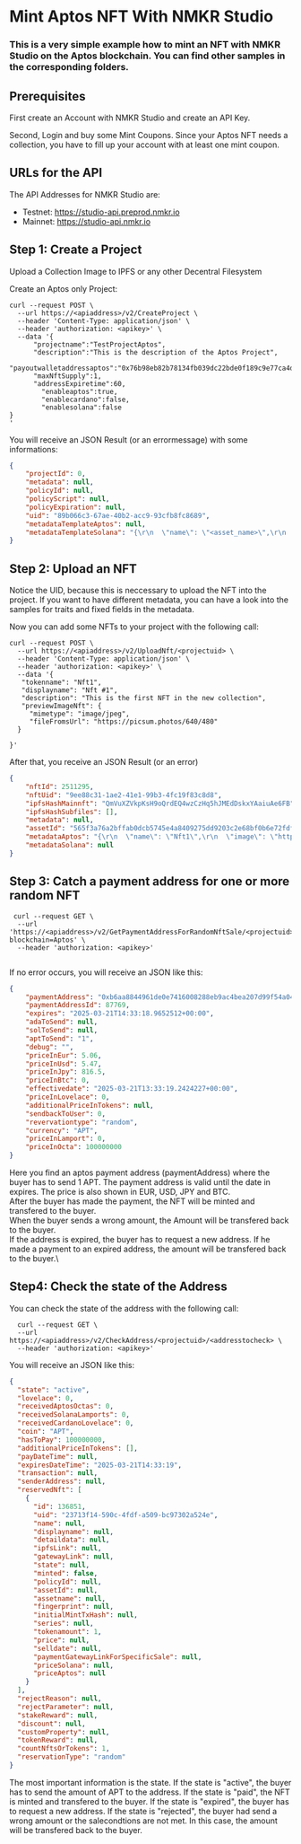 # Mint Aptos NFT With NMKR Studio
### This is a very simple example how to mint an NFT with NMKR Studio on the Aptos blockchain. You can find other samples in the corresponding folders.

## Prerequisites
First create an Account with NMKR Studio and create an API Key.

Second, Login and buy some Mint Coupons. Since your Aptos NFT needs a collection, you have to fill up your account with at least one mint coupon.


## URLs for the API
The API Addresses for NMKR Studio are:

- Testnet: https://studio-api.preprod.nmkr.io
- Mainnet: https://studio-api.nmkr.io

  
## Step 1: Create a Project
Upload a Collection Image to IPFS or any other Decentral Filesystem

Create an Aptos only Project:
```shell
curl --request POST \
  --url https://<apiaddress>/v2/CreateProject \
  --header 'Content-Type: application/json' \
  --header 'authorization: <apikey>' \
  --data '{
      "projectname":"TestProjectAptos",
      "description":"This is the description of the Aptos Project",
      "payoutwalletaddressaptos":"0x76b98eb82b78134fb039dc22bde0f189c9e77ca4d6175f14627f0ae5163db49e",
      "maxNftSupply":1,
      "addressExpiretime":60,
    	"enableaptos":true,
    	"enablecardano":false,
    	"enablesolana":false
}
'
```
You will receive an JSON Result (or an errormessage) with some informations:

```json
{
	"projectId": 0,
	"metadata": null,
	"policyId": null,
	"policyScript": null,
	"policyExpiration": null,
	"uid": "89b066c3-67ae-40b2-acc9-93cfb8fc8689",
	"metadataTemplateAptos": null,
	"metadataTemplateSolana": "{\r\n  \"name\": \"<asset_name>\",\r\n  \"image\": \"https://c-ipfs-gw.nmkr.io/ipfs/<ipfs_link>\",\r\n  \"properties\": {\r\n    \"files\": [\r\n      {\r\n        \"type\": \"<mime_type>\",\r\n        \"uri\": \"https://c-ipfs-gw.nmkr.io/ipfs/<ipfs_link>\"\r\n      }\r\n    ]\r\n  },\r\n  \"description\": \"<project_description>\",\r\n  \"attributes\": [\r\n    {\r\n      \"trait_type\": \"description\",\r\n      \"value\": \"<project_description>\"\r\n    }\r\n  ]\r\n}"
}
```

## Step 2: Upload an NFT
Notice the UID, because this is neccessary to upload the NFT into the project. If you want to have different metadata, you can have a look into the samples for traits and fixed fields in the metadata.

Now you can add some NFTs to your project with the following call:

```shell
curl --request POST \
  --url https://<apiaddress>/v2/UploadNft/<projectuid> \
  --header 'Content-Type: application/json' \
  --header 'authorization: <apikey>' \
  --data '{
   "tokenname": "Nft1",
   "displayname": "Nft #1",
   "description": "This is the first NFT in the new collection",
   "previewImageNft": {
     "mimetype": "image/jpeg",
     "fileFromsUrl": "https://picsum.photos/640/480"
  }

}'
```
After that, you receive an JSON Result (or an error)

```json
{
	"nftId": 2511295,
	"nftUid": "9ee88c31-1ae2-41e1-99b3-4fc19f83c8d8",
	"ipfsHashMainnft": "QmVuXZVkpKsH9oQrdEQ4wzCzHq5hJMEdDskxYAaiuAe6FB",
	"ipfsHashSubfiles": [],
	"metadata": null,
	"assetId": "565f3a76a2bffab0dcb5745e4a8409275dd9203c2e68bf0b6e72fdf44e667434",
	"metadataAptos": "{\r\n  \"name\": \"Nft1\",\r\n  \"image\": \"https://c-ipfs-gw.nmkr.io/ipfs/QmVuXZVkpKsH9oQrdEQ4wzCzHq5hJMEdDskxYAaiuAe6FB\",\r\n  \"properties\": {\r\n    \"files\": [\r\n      {\r\n        \"type\": \"image/jpeg\",\r\n        \"uri\": \"https://c-ipfs-gw.nmkr.io/ipfs/QmVuXZVkpKsH9oQrdEQ4wzCzHq5hJMEdDskxYAaiuAe6FB\"\r\n      }\r\n    ]\r\n  },\r\n  \"description\": \"This is the description of the Aptos Project\",\r\n  \"attributes\": [\r\n    {\r\n      \"trait_type\": \"description\",\r\n      \"value\": \"This is the description of the Aptos Project\"\r\n    }\r\n  ]\r\n}",
	"metadataSolana": null
}
```

## Step 3: Catch a payment address for one or more random NFT
```shell
 curl --request GET \
  --url 'https://<apiaddress>/v2/GetPaymentAddressForRandomNftSale/<projectuid>/<countnft>/<priceinoctas>?blockchain=Aptos' \
  --header 'authorization: <apikey>'
  
```

If no error occurs, you will receive an JSON like this:

```json
{
	"paymentAddress": "0xb6aa8844961de0e7416008288eb9ac4bea207d99f54a048d3ecf5ee526e0f13c",
	"paymentAddressId": 87769,
	"expires": "2025-03-21T14:33:18.9652512+00:00",
	"adaToSend": null,
	"solToSend": null,
	"aptToSend": "1",
	"debug": "",
	"priceInEur": 5.06,
	"priceInUsd": 5.47,
	"priceInJpy": 816.5,
	"priceInBtc": 0,
	"effectivedate": "2025-03-21T13:33:19.2424227+00:00",
	"priceInLovelace": 0,
	"additionalPriceInTokens": null,
	"sendbackToUser": 0,
	"revervationtype": "random",
	"currency": "APT",
	"priceInLamport": 0,
	"priceInOcta": 100000000
}
```
Here you find an aptos payment address (paymentAddress) where the buyer has to send 1 APT. The payment address is valid until the date in expires. The price is also shown in EUR, USD, JPY and BTC.\
After the buyer has made the payment, the NFT will be minted and transfered to the buyer.\
When the buyer sends a wrong amount, the Amount will be transfered back to the buyer.\
If the address is expired, the buyer has to request a new address. If he made a payment to an expired address, the amount will be transfered back to the buyer.\




## Step4: Check the state of the Address
You can check the state of the address with the following call:

```shell
  curl --request GET \
  --url https://<apiaddress>/v2/CheckAddress/<projectuid>/<addresstocheck> \
  --header 'authorization: <apikey>'
```

You will receive an JSON like this:

```json
{
  "state": "active",
  "lovelace": 0,
  "receivedAptosOctas": 0,
  "receivedSolanaLamports": 0,
  "receivedCardanoLovelace": 0,
  "coin": "APT",
  "hasToPay": 100000000,
  "additionalPriceInTokens": [],
  "payDateTime": null,
  "expiresDateTime": "2025-03-21T14:33:19",
  "transaction": null,
  "senderAddress": null,
  "reservedNft": [
    {
      "id": 136851,
      "uid": "23713f14-590c-4fdf-a509-bc97302a524e",
      "name": null,
      "displayname": null,
      "detaildata": null,
      "ipfsLink": null,
      "gatewayLink": null,
      "state": null,
      "minted": false,
      "policyId": null,
      "assetId": null,
      "assetname": null,
      "fingerprint": null,
      "initialMintTxHash": null,
      "series": null,
      "tokenamount": 1,
      "price": null,
      "selldate": null,
      "paymentGatewayLinkForSpecificSale": null,
      "priceSolana": null,
      "priceAptos": null
    }
  ],
  "rejectReason": null,
  "rejectParameter": null,
  "stakeReward": null,
  "discount": null,
  "customProperty": null,
  "tokenReward": null,
  "countNftsOrTokens": 1,
  "reservationType": "random"
}
```

The most important information is the state. If the state is "active", the buyer has to send the amount of APT to the address. If the state is "paid", the NFT is minted and transfered to the buyer. If the state is "expired", the buyer has to request a new address. If the state is "rejected", the buyer had send a wrong amount or the salecondtions are not met. In this case, the amount will be transfered back to the buyer.
